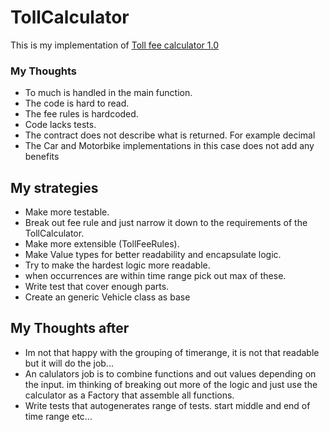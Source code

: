 # TollCalculator

This is my implementation of [Toll fee calculator 1.0](https://github.com/EvolveTechnology/toll-calculator)

### My Thoughts

- To much is handled in the main function.
- The code is hard to read.
- The fee rules is hardcoded.
- Code lacks tests.
- The contract does not describe what is returned. For example decimal
- The Car and Motorbike implementations in this case does not add any benefits

## My strategies

- Make more testable.
- Break out fee rule and just narrow it down to the requirements of the TollCalculator.
- Make more extensible (TollFeeRules).
- Make Value types for better readability and encapsulate logic.
- Try to make the hardest logic more readable.
- when occurrences are within time range pick out max of these.
- Write test that cover enough parts.
- Create an generic Vehicle class as base

## My Thoughts after

- Im not that happy with the grouping of timerange, it is not that readable but it will do the job...
- An calulators job is to combine functions and out values depending on the input. im thinking of breaking out more of the logic and just use the calculator as a Factory that assemble all functions.
- Write tests that autogenerates range of tests. start middle and end of time range etc...
